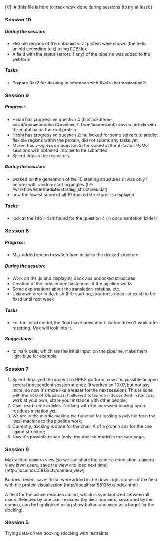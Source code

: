 [//]: # (this file is here to track work done during sessions (to try at least))
### Session 10
##### During the session:
- Flexible regions of the unbound viral protein were shown (the helix unfold according to it) using [PDBFlex](http://pdbflex.org/cluster.html#!/6w4bB/38239/6w4bA)
- A field with the status (errors if any) of the pipeline was added to the webform
##### Tasks:
- Prepare 3ee7 for docking in reference with 6w4b (harmonization?)

### Session 9
##### Progress:
- Hrishi has progress on question 4 (biohackathon-covid/documentation/Question_4_fromReadme.md): several article with the mutation on the viral protein
- Hrishi has progress on question 2: he looked for some servers to predict flexible regions within the protein, did not submit any tasks yet
- Maxim has progress on question 2: he looked at the B-factor. PyMol sessions with obtained info are to be submitted
- Sjoerd tidy up the repository 
##### During the session:
- worked on the generation of the 10 starting structures (it was only 1 before) with random starting angles (file /workflow/intermediate/starting_structures.dat)
- now the lowest score of all 10 docked structures is displayed 
##### Tasks:
- look at the info Hrishi found for the question 4 (in documentation folder)

### Session 8
##### Progress:
- Max added option to switch from initial to the docked structure.
##### During the session:
- Work on the .js and displaying dock and undocked structures
- Creation of the independent instances of the pipeline works
- Some explanations about the translation-rotation, etc.
- Unknown error in dock.sh (File starting_structures does not exist) to be fixed until next week
##### Tasks:
- For the initial model, the 'load save orientation' button doesn't work after resetting. Max will look into it.
##### Suggestions:
- to mark cells, which are the initial input, on the pipeline, make them light-blue for example

### Session 7
1. Sjoerd deployed the project on RPBS platform, now it is possible to open several independent session at once (it worked on 10.07, but not any more, so now it's more like a teaser for the next session). This is done with the help of Cloudless. It allowed to launch independent instances, work at your own, share your instance with other people;
2. Cami read some articles. Nothing with the increased binding upon residues mutation yet;
3. We are in the middle making the function for loading a pdb file from the local machine to the pipeline work;
4. Currently, docking is done for the chain A of a protein and for the one ligand structure;
5. Now it's possible to see (only) the docked model in the web page.

### Session 6
Max added camera view (so we can share the camera orientation, camera view btwn users, save the view and load next time)
(http://localhost:5813/ctx/camera_view)

Buttons 'reset' 'save' 'load' were added in the down right corner of the field with the protein visualization (http://localhost:5813/ctx/index.html)

A field for the active residues added, which is synchronized between all users. Selected by one user residues (by their numbers, separated by the comma, can be highlighted using show button and used as a target for the docking).

### Session 5
Trying data-driven docking (docking with restraints).
